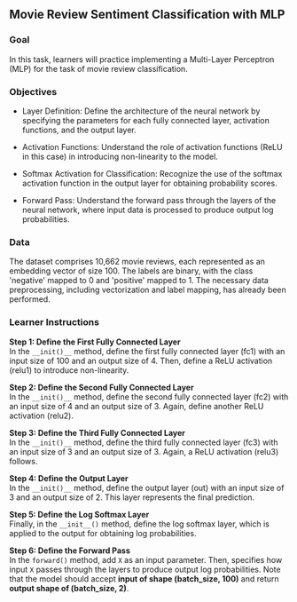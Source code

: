 ## Movie Review Sentiment Classification with MLP

### Goal

In this task, learners will practice implementing a Multi-Layer Perceptron (MLP) for the task of movie review classification.

### Objectives

- Layer Definition: Define the architecture of the neural network by specifying the parameters for each fully connected layer, activation functions, and the output layer.

 - Activation Functions: Understand the role of activation functions (ReLU in this case) in introducing non-linearity to the model.

- Softmax Activation for Classification: Recognize the use of the softmax activation function in the output layer for obtaining probability scores.

- Forward Pass: Understand the forward pass through the layers of the neural network, where input data is processed to produce output log probabilities.

### Data

The dataset comprises 10,662 movie reviews, each represented as an embedding vector of size 100. The labels are binary, with the class 'negative' mapped to 0 and 'positive' mapped to 1. The necessary data preprocessing, including vectorization and label mapping, has already been performed.

### Learner Instructions

**Step 1: Define the First Fully Connected Layer**  
In the `__init()__` method, define the first fully connected layer (fc1) with an input size of 100 and an output size of 4. Then, define a ReLU activation (relu1) to introduce non-linearity.

**Step 2: Define the Second Fully Connected Layer**  
In the `__init()__` method, define the second fully connected layer (fc2) with an input size of 4 and an output size of 3. Again, define another ReLU activation (relu2).

**Step 3: Define the Third Fully Connected Layer**  
In the `__init()__` method, define the third fully connected layer (fc3) with an input size of 3 and an output size of 3. Again, a ReLU activation (relu3) follows.

**Step 4: Define the Output Layer**  
In the `__init()__` method, define the output layer (out) with an input size of 3 and an output size of 2. This layer represents the final prediction.

**Step 5: Define the Log Softmax Layer**  
Finally, in the `__init__()` method, define the log softmax layer, which is applied to the output for obtaining log probabilities.

**Step 6: Define the Forward Pass**  
In the `forward()` method, add `X` as an input parameter. Then, specifies how input `X` passes through the layers to produce output log probabilities. Note that the model should accept **input of shape (batch_size, 100)** and return **output shape of (batch_size, 2)**.

